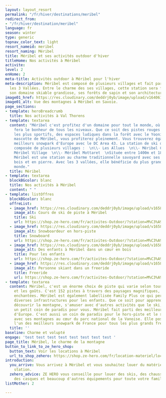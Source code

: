 ```yaml
---
layout: layout_resort
permalink: "/fr/hiver/destinations/meribel"
redirect_from:
- "/fr/hiver/destination/meribel"
language: fr
season: winter
type: generic
topnav_color_text: light
resort_nameid: meribel
resort_naming: Méribel
title: Méribel et ses activités outdoor d'hiver
titleHome: Nos activités à Méribel
activite: 
level: 2
enHome: 2
meta-title: Activités outdoor à Méribel pour l'hiver
meta-description: Méribel est composé de plusieurs villages et fait parti du domaine
  les 3 Vallées. Entre le charme des ses villages, cette station sera féérique avec
  son domaine skiable grandiose, ses forêts de sapin et son architecture.
image01_href: https://res.cloudinary.com/deddrj0yb/image/upload/v1640611880/website/resorts/meribel/spurwing-agency-k_4m9_0PO3Q-unsplash_zjsfry.jpg
image01_alt: Vue des montagnes à Méribel en Savoie.
page_sections:
- template: heroBreadcrumb
  title: Nos activités à Val Thorens
- template: textarea
  content: "Méribel c'est profitez d'un domaine pour tout le monde, où faire du ski
    fera le bonheur de tous les niveaux. Que ce soit des pistes rouges ou noires pour
    les plus sportifs, des espaces ludiques dans la forêt avec le Yooni le Yéti, la
    mascotte de Méribel, vous profiterez pleinement. Vous trouverez également un des
    meilleurs snowpark d'Europe avec le DC Area 43. La station de ski de Méribel est
    composée de plusieurs villages :  \n\\- Les Allues  \n\\- Méribel Centre  \n\\-
    Méribel Village  \n\\- Méribel Mottaret  \nSituée entre 1400m et 1800m d'altitude,
    Méribel est une station au charme traditionnelle savoyard avec ses chalets en
    bois et en pierre. Avec les 3 vallées, elle bénéficie du plus grand domaine du
    monde."
  title: Méribel
- template: textarea
  blockBGcolor: blanc
  title: Nos activités à Méribel
  content: " "
- template: listOffres
  blockBGcolor: blanc
  offreList:
  - image_href: https://res.cloudinary.com/deddrj0yb/image/upload/v1658996210/website/winter/278543636_10062359407168773_4445107599426939386_n.jpg
    image_alt: Cours de ski de piste à Méribel
    title: Ski
    url: https://shop.ze-hero.com/fr/activites-Outdoor/?station=M%C3%A9ribel&calessonstype=all&catypegenderlistsummer=all&calessonsactivitytype=Ski&start-date=
  - image_href: https://res.cloudinary.com/deddrj0yb/image/upload/v1658996208/website/winter/269953238_9469347713136615_5695710698913094842_n.jpg
    image_alt: Snowboardeur en hors-piste
    title: Snowboard
    url: https://shop.ze-hero.com/fr/activites-Outdoor/?station=M%C3%A9ribel&calessonstype=all&catypegenderlistsummer=all&calessonsactivitytype=Snowboard&start-date=
  - image_href: https://res.cloudinary.com/deddrj0yb/image/upload/v1658996201/website/winter/271138277_9504656022939117_4665647267077091834_n.jpg
    image_alt: Des enfants à Méribel dans un cœur en bois
    title: Pour les enfants
    url: https://shop.ze-hero.com/fr/activites-Outdoor/?station=M%C3%A9ribel&calessonstype=all&catypegenderlistsummer=all&calessonsactivitytype=Activit%C3%A9+non+ski&start-date=
  - image_href: https://res.cloudinary.com/deddrj0yb/image/upload/v1658839034/website/winter/pexels-pixabay-358046_1.jpg
    image_alt: Personne skiant dans un freeride
    title: Freeride
    url: https://shop.ze-hero.com/fr/activites-Outdoor/?station=M%C3%A9ribel&calessonstype=all&catypegenderlistsummer=all&calessonsactivitytype=Hors+piste&start-date=
- template: textarea
  content: Méribel, c'est un énorme choix de piste qui varie selon tous les niveaux
    et les goûts. C'est 152 pistes à travers des paysages magnifiques, des forêts
    enchantées. Méribel est également labellisée Family Plus ce qui permet d'avoir
    diverses infrastructures pour les enfants. Que ce soit pour apprendre le ski,
    découvrir la montagne, s'amuser avec d'autres activités que le ski, Méribel sera
    un petit coin de paradis pour vous. Méribel fait parti des meilleures station
    d'Europe. C'est aussi un coin de paradis pour le hors-piste et le ski de randonnée
    avec ses montagnes au cœur du parc national de la Vanoise. Elle possède également
    l'un des meilleurs snowpark de France pour tous les plus grands freestyleurs.
  title: ''
baseline: Charme et volupté
engage: 'test test test test test test test test '
page_title: Méribel, le charme de la montagne
button_to_link_to_ze_hero_shop:
  button_text: Voir les locations à Méribel
  url_to_shop_zehero: https://shop.ze-hero.com/fr/location-materiel/location-ski/location-ski-enfant?station=meribel&equipmentslug=%2Flocation-ski&rental_quality=0&oldslug=%2Flocation-ski&subslug=%2Flocation-ski-adulte&start-date=25%2F12%2F2021&number_rental_days=1
introduction:
  you_arrive: Vous arrivez à Méribel et vous souhaitez louer du matériel dans cette
    station.
  zehero_advice: ZE HERO vous conseille pour louer des skis, des chaussures de ski,
    des casques et beaucoup d'autres équipements pour toute votre famille
listMother: 2

---
```

